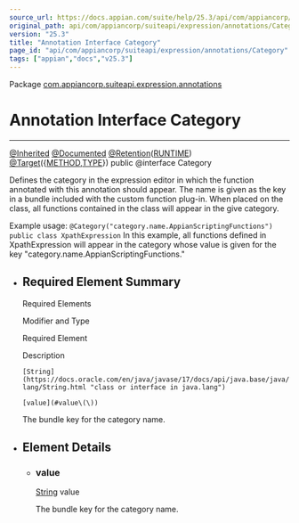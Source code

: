```yaml
---
source_url: https://docs.appian.com/suite/help/25.3/api/com/appiancorp/suiteapi/expression/annotations/Category.html
original_path: api/com/appiancorp/suiteapi/expression/annotations/Category.html
version: "25.3"
title: "Annotation Interface Category"
page_id: "api/com/appiancorp/suiteapi/expression/annotations/Category"
tags: ["appian","docs","v25.3"]
---
```



Package [com.appiancorp.suiteapi.expression.annotations](package-summary.html)

# Annotation Interface Category

* * *

[@Inherited](https://docs.oracle.com/en/java/javase/17/docs/api/java.base/java/lang/annotation/Inherited.html "class or interface in java.lang.annotation") [@Documented](https://docs.oracle.com/en/java/javase/17/docs/api/java.base/java/lang/annotation/Documented.html "class or interface in java.lang.annotation") [@Retention](https://docs.oracle.com/en/java/javase/17/docs/api/java.base/java/lang/annotation/Retention.html "class or interface in java.lang.annotation")([RUNTIME](https://docs.oracle.com/en/java/javase/17/docs/api/java.base/java/lang/annotation/RetentionPolicy.html#RUNTIME "class or interface in java.lang.annotation")) [@Target](https://docs.oracle.com/en/java/javase/17/docs/api/java.base/java/lang/annotation/Target.html "class or interface in java.lang.annotation")({[METHOD](https://docs.oracle.com/en/java/javase/17/docs/api/java.base/java/lang/annotation/ElementType.html#METHOD "class or interface in java.lang.annotation"),[TYPE](https://docs.oracle.com/en/java/javase/17/docs/api/java.base/java/lang/annotation/ElementType.html#TYPE "class or interface in java.lang.annotation")}) public @interface Category

Defines the category in the expression editor in which the function annotated with this annotation should appear. The name is given as the key in a bundle included with the custom function plug-in. When placed on the class, all functions contained in the class will appear in the give category.

Example usage:
`@Category("category.name.AppianScriptingFunctions")`
`public class XpathExpression`
In this example, all functions defined in XpathExpression will appear in the category whose value is given for the key "category.name.AppianScriptingFunctions."

-   ## Required Element Summary

    Required Elements

    Modifier and Type

    Required Element

    Description

    `[String](https://docs.oracle.com/en/java/javase/17/docs/api/java.base/java/lang/String.html "class or interface in java.lang")`

    `[value](#value\(\))`

    The bundle key for the category name.

-   ## Element Details

    -   ### value

        [String](https://docs.oracle.com/en/java/javase/17/docs/api/java.base/java/lang/String.html "class or interface in java.lang") value

        The bundle key for the category name.